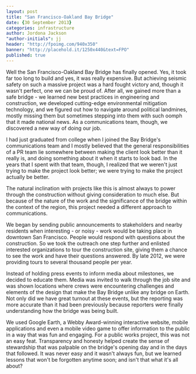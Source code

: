 ```yaml
---
layout: post
title: "San Francisco-Oakland Bay Bridge"
date: {30 September 2013}
categories: infrastructure
author: Jordona Jackson
"author-initials": jj
header: "http://fpoimg.com/940x350"
banner: "http://placehold.it/1250x440&text=FPO"
published: true
---
```


Well the San Francisco-Oakland Bay Bridge has finally opened. Yes, it took far too long to build and yes, it was really expensive. But achieving seismic safety on such a massive project was a hard fought victory and, though it wasn't perfect, one we can be proud of. After all, we gained more than a safe bridge - we learned new best practices in engineering and construction, we developed cutting-edge environmental mitigation technology, and we figured out how to navigate around political landmines, mostly missing them but sometimes stepping into them with such oomph that it made national news. As a communications team, though, we discovered a new way of doing our job.
 
I had just graduated from college when I joined the Bay Bridge's communications team and I mostly believed that the general responsibilities of a PR team lie somewhere between making the client look better than it really is, and doing something about it when it starts to look bad. In the years that I spent with that team, though, I realized that we weren't just trying to make the project look better; we were trying to make the project actually be better.
 
The natural inclination with projects like this is almost always to power through the construction without giving consideration to much else. But because of the nature of the work and the significance of the bridge within the context of the region, this project needed a different approach to communications.
 
We began by sending public announcements to stakeholders and nearby residents when interesting - or noisy - work would be taking place in downtown San Francisco. People would respond with questions about the construction. So we took the outreach one step further and enlisted interested organizations to tour the construction site, giving them a chance to see the work and have their questions answered. By late 2012, we were providing tours to several thousand people per year.
 
Instead of holding press events to inform media about milestones, we decided to educate them. Media was invited to walk through the job site and was shown locations where crews were encountering challenges and elements of the design that make the Bay Bridge unlike any bridge on Earth. Not only did we have great turnout at these events, but the reporting was more accurate than it had been previously because reporters were finally understanding how the bridge was being built.
 
We used Google Earth, a Webby Award-winning interactive website, mobile applications and even a mobile video game to offer information to the public in a way that was fun and engaging. For a public works project, this was not an easy feat. Transparency and honesty helped create the sense of stewardship that was palpable on the bridge's opening day and in the days that followed. It was never easy and it wasn't always fun, but we learned lessons that won't be forgotten anytime soon; and isn't that what it's all about?